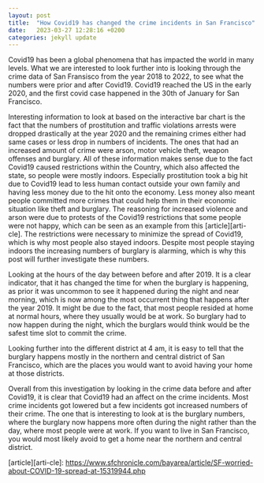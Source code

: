 ```yaml
---
layout: post
title:  "How Covid19 has changed the crime incidents in San Francisco"
date:   2023-03-27 12:28:16 +0200
categories: jekyll update
---
```

Covid19 has been a global phenomena that has impacted the world in many levels. What we are interested to look further into is looking through the crime data of San Fransisco from the year 2018 to 2022, to see what the numbers were prior and after Covid19. Covid19 reached the US in the early 2020, and the first covid case happened in the 30th of January for San Francisco.

Interesting information to look at based on the interactive bar chart is the fact that the numbers of prostitution and traffic violations arrests were dropped drastically at the year 2020 and the remaining crimes either had same cases or less drop in numbers of incidents. The ones that had an increased amount of crime were arson, motor vehicle theft, weapon offenses and burglary. All of these information makes sense due to the fact Covid19 caused restrictions within the Country, which also affected the state, so people were mostly indoors. Especially prostitution took a big hit due to Covid19 lead to less human contact outside your own family and having less money due to the hit onto the economy. Less money also meant people committed more crimes that could help them in their economic situation like theft and burglary. The reasoning for increased violence and arson were due to protests of the Covid19 restrictions that some people were not happy, which can be seen as an example from this [article][arti-cle]. The restrictions were necessary to minimize the spread of Covid19, which is why most people also stayed indoors. Despite most people staying indoors the increasing numbers of burglary is alarming, which is why this post will further investigate these numbers. 

Looking at the hours of the day between before and after 2019. It is a clear indicator, that it has changed the time for when the burglary is happening, as prior it was uncommon to see it happened during the night and near morning, which is now among the most occurrent thing that happens after the year 2019. It might be due to the fact, that most people resided at home at normal hours, where they usually would be at work. So burglary had to now happen during the night, which the burglars would think would be the safest time slot to commit the crime. 


Looking further into the different district at 4 am, it is easy to tell that the burglary happens mostly in the northern and central district of San Francisco, which are the places you would want to avoid having your home at those districts.

Overall from this investigation by looking in the crime data before and after Covid19, it is clear that Covid19 had an affect on the crime incidents. Most crime incidents got lowered but a few incidents got increased numbers of their crime. The one that is interesting to look at is the burglary numbers, where the burglary now happens more often during the night rather than the day, where most people were at work. If you want to live in San Francisco, you would most likely avoid to get a home near the northern and central district. 

[article][arti-cle]: https://www.sfchronicle.com/bayarea/article/SF-worried-about-COVID-19-spread-at-15319944.php
